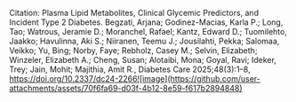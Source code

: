 Citation: Plasma Lipid Metabolites, Clinical Glycemic Predictors, and Incident Type 2 Diabetes. Begzati, Arjana; Godinez-Macias, Karla P.; Long, Tao; Watrous, Jeramie D.; Moranchel, Rafael; Kantz, Edward D.; Tuomilehto, Jaakko; Havulinna, Aki S.; Niiranen, Teemu J.; Jousilahti, Pekka; Salomaa, Veikko; Yu, Bing; Norby, Faye; Rebholz, Casey M.; Selvin, Elizabeth; Winzeler, Elizabeth A.; Cheng, Susan; Alotaibi, Mona; Goyal, Ravi; Ideker, Trey; Jain, Mohit; Majithia, Amit R., Diabetes Care 2025;48(3):1–8, https://doi.org/10.2337/dc24-2266![image](https://github.com/user-attachments/assets/70f6fa69-d03f-4b12-8e59-f617b2894848)
